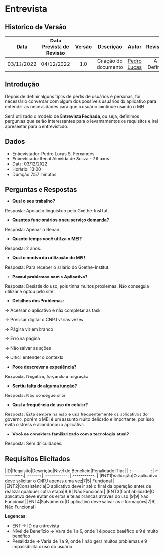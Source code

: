 # Entrevista

## Histórico de Versão

|Data|Data Prevista de Revisão|Versão|Descrição|Autor|Revisor|
| :----------: |:----------:| :------: | :-----------: | :---------: |:---------: |
|03/12/2022|04/12/2022|1.0|Criação do documento| [Pedro Lucas](https://github.com/PedroLSF) |A Definir|

## Introdução

Depois de definir alguns tipos de perfis de usuários e personas, foi necessário conversar com algum dos possíveis usuários do aplicativo para entender as necessidades para que o usuário continue usando o MEI.

Será utilizado o modelo de **Entrevista Fechada**, ou seja, definimos perguntas que serão interessantes para o levantamentos de requisitos e irei apresentar para o entrevistado.

## Dados

* Entrevistador: Pedro Lucas S. Fernandes
* Entrevistado: Renal Almeida de Souza - 26 anos
* Data: 03/12/2022
* Horário: 13:00
* Duração 7:57 minutos

## Perguntas e Respostas

* **Qual o seu trabalho?**

Resposta: Apoiador linguístico pelo Goethe-Institut.

* **Quantos funcionários o seu serviço demanda?**

Resposta: Apenas o Renan.

* **Quanto tempo você utiliza o MEI?**

Resposta: 2 anos.

* **Qual o motivo da utilização do MEI?**

Resposta: Para receber o salário do Goethe-Institut.

* **Possui problemas com o Aplicativo?**

Resposta: Desistiu do uso, pois tinha muitos problemas. Não conseguia utilizar e optou pelo site.

* **Detalhes dos Problemas:**

-> Acessar o aplicativo e não completar as task

-> Precisar digitar o CNPJ várias vezes

-> Página vir em branco

-> Erro na página

-> Não salvar as ações

-> Difícil entender o contexto

* **Pode descrever a experiência?**

Resposta: Negativa, forçando a migração

* **Sentiu falta de alguma função?**

Resposta: Não consegue citar

* **Qual a frequência de uso do celular?**

Resposta: Está sempre na mão e usa frequentemente os aplicativos do governo, porém o MEI é um assunto muito delicado e importante, por isso evita o stress e abandonou o aplicativo.

* **Você se considera familiarizado com a tecnologia atual?**

Resposta: Sem dificuldades.

## Requisitos Elicitados


|ID|Requisito|Descrição|Nível de Benefício|Penalidade|Tipo|
| :----------: |:----------:| :------: | :-----------: |:-----------: |
|ENT1|Validação|O aplicativo deve solicitar o CNPJ apenas uma vez|7|5| Funcional |
|ENT2|Consistência|O aplicativo deve ir até o final da operação antes de realizar qualquer outra etapa|9|9| Não Funcional |
|ENT3|Confiabilidade|O aplicativo deve evitar os erros e telas brancas através do uso |9|9| Não Funcional|
|ENT4|Salvamento|O aplicativo deve salvar as informações|7|6| Não Funcional |


**Legendas**:

* ENT -> ID da entrevista
* Nível de Benefício -> Vaira de 1 a 9, onde 1 é pouco benéfico e 9 é muito benéfico
* Penalidade -> Varia de 1 a 9, onde 1 não gera muitos problemas e 9 impossibilita o uso do usuário
